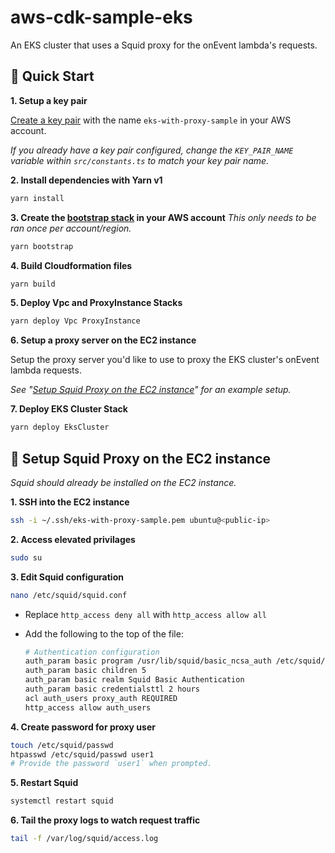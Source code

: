 # aws-cdk-sample-eks

An EKS cluster that uses a Squid proxy for the onEvent lambda's requests.

## :rocket: Quick Start

**1. Setup a key pair**

[Create a key pair](https://docs.aws.amazon.com/AWSEC2/latest/UserGuide/ec2-key-pairs.html#having-ec2-create-your-key-pair) with the name `eks-with-proxy-sample` in your AWS account.

*If you already have a key pair configured, change the `KEY_PAIR_NAME` variable within `src/constants.ts` to match your key pair name.*

**2. Install dependencies with Yarn v1**

```sh
yarn install
```

**3. Create the [bootstrap stack](https://docs.aws.amazon.com/cdk/latest/guide/bootstrapping.html) in your AWS account**
_This only needs to be ran once per account/region._

```sh
yarn bootstrap
```

**4. Build Cloudformation files**

```sh
yarn build
```

**5. Deploy Vpc and ProxyInstance Stacks**

```sh
yarn deploy Vpc ProxyInstance
```

**6. Setup a proxy server on the EC2 instance**

Setup the proxy server you'd like to use to proxy the EKS cluster's onEvent lambda requests.

*See "[Setup Squid Proxy on the EC2 instance](#satellite-setup-squid-proxy-on-the-ec2-instance)" for an example setup.*

**7. Deploy EKS Cluster Stack**

```sh
yarn deploy EksCluster
```

## :satellite: Setup Squid Proxy on the EC2 instance

*Squid should already be installed on the EC2 instance.*


**1. SSH into the EC2 instance**

  ```sh
  ssh -i ~/.ssh/eks-with-proxy-sample.pem ubuntu@<public-ip>
  ```

**2. Access elevated privilages**

  ```sh
  sudo su
  ```

**3. Edit Squid configuration**

  ```sh
  nano /etc/squid/squid.conf
  ```

   - Replace `http_access deny all` with `http_access allow all`
   - Add the following to the top of the file:

      ```sh
      # Authentication configuration
      auth_param basic program /usr/lib/squid/basic_ncsa_auth /etc/squid/passwd
      auth_param basic children 5
      auth_param basic realm Squid Basic Authentication
      auth_param basic credentialsttl 2 hours
      acl auth_users proxy_auth REQUIRED
      http_access allow auth_users
      ```

**4. Create password for proxy user**

  ```sh
  touch /etc/squid/passwd
  htpasswd /etc/squid/passwd user1
  # Provide the password `user1` when prompted.
  ```

**5. Restart Squid**

  ```sh
  systemctl restart squid
  ```

**6. Tail the proxy logs to watch request traffic**

  ```sh
  tail -f /var/log/squid/access.log
  ```
